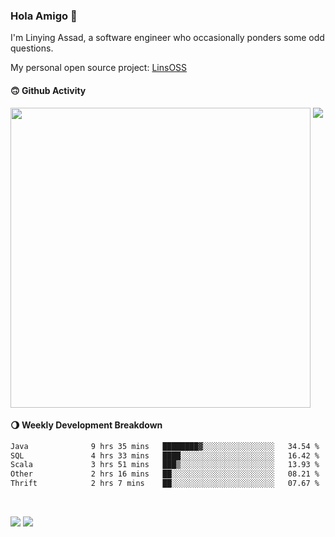 ### Hola Amigo 🤣   

I'm Linying Assad, a software engineer who occasionally ponders some odd questions.  

My personal open source project: [LinsOSS](https://github.com/linsoss)
 
#### 🙃 Github Activity 
<div>
  <img src="https://github-readme-stats.vercel.app/api?username=al-assad&show_icons=true" align="top" style="display: inline-block;" width="480"/>
  <img src="https://github-readme-stats.vercel.app/api/top-langs/?username=al-assad&hide=css,html&langs_count=8&layout=compact" align="top" style="display: inline-block;"/>
</div>

#### 🌖 Weekly Development Breakdown
<!--START_SECTION:waka-->

```txt
Java              9 hrs 35 mins   ████████▓░░░░░░░░░░░░░░░░   34.54 %
SQL               4 hrs 33 mins   ████░░░░░░░░░░░░░░░░░░░░░   16.42 %
Scala             3 hrs 51 mins   ███▒░░░░░░░░░░░░░░░░░░░░░   13.93 %
Other             2 hrs 16 mins   ██░░░░░░░░░░░░░░░░░░░░░░░   08.21 %
Thrift            2 hrs 7 mins    ██░░░░░░░░░░░░░░░░░░░░░░░   07.67 %
```

<!--END_SECTION:waka-->

<br>

<a href="https://twitter.com/assad_lin"><img src="https://img.shields.io/badge/Twitter-@assad__lin-blue?style=flat&logo=twitter" /></a>
<a href="https://al-assad.github.io"><img src="https://img.shields.io/badge/Blogs-Linying_Assad's_Blog-yellow?style=flat&logo=github" /></a>


